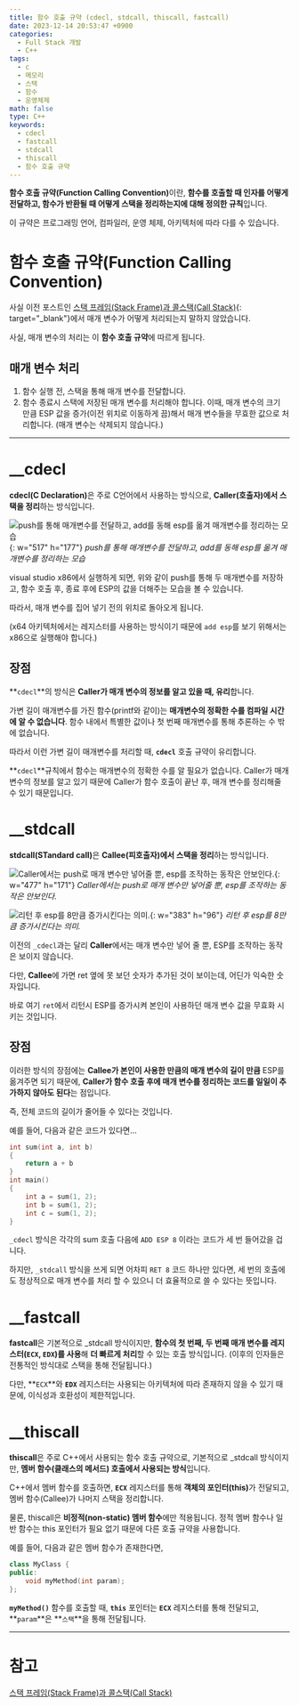```yaml
---
title: 함수 호출 규약 (cdecl, stdcall, thiscall, fastcall)
date: 2023-12-14 20:53:47 +0900
categories:
  - Full Stack 개발
  - C++
tags:
  - c
  - 메모리
  - 스택
  - 함수
  - 운영체제
math: false
type: C++
keywords:
  - cdecl
  - fastcall
  - stdcall
  - thiscall
  - 함수 호출 규약
---
```


<span class="keyword">**함수 호출 규약(Function Calling Convention)**</span>이란, **함수를 호출할 때 <span class="font_highlight">인자를 어떻게 전달</span>하고, 함수가 반환될 때 <span class="font_highlight">어떻게 스택을 정리</span>하는지에 대해 정의한 규칙**입니다.

이 규약은 프로그래밍 언어, 컴파일러, 운영 체제, 아키텍처에 따라 다를 수 있습니다.

# 함수 호출 규약(Function Calling Convention)

사실 이전 포스트인 [스택 프레임(Stack Frame)과 콜스택(Call Stack)](/posts/%EC%8A%A4%ED%83%9D-%ED%94%84%EB%A0%88%EC%9E%84(stack-frame)%EA%B3%BC-%EC%BD%9C%EC%8A%A4%ED%83%9D(call-stack)/){: target="_blank"}에서 매개 변수가 어떻게 처리되는지 말하지 않았습니다.

사실, 매개 변수의 처리는 이 **함수 호출 규약**에 따르게 됩니다.

## 매개 변수 처리

1. 함수 실행 전, 스택을 통해 매개 변수를 전달합니다.
2. 함수 종료시 스택에 저장된 매개 변수를 처리해야 합니다. 이때, 매개 변수의 크기 만큼 ESP 값을 증가(이전 위치로 이동하게 끔)해서 매개 변수들을 무효한 값으로 처리합니다. (매개 변수는 삭제되지 않습니다.)

---

# __cdecl

<span class="keyword">**cdecl(C Declaration)**</span>은 주로 C언어에서 사용하는 방식으로, **<span class="font_highlight">Caller(호출자)</span>에서 스택을 정리**하는 방식입니다.

![push를 통해 매개변수를 전달하고, add를 동해 esp를 옮겨 매개변수를 정리하는 모습](https://i.postimg.cc/qRFV5XwH/cdecl.png){: w="517" h="177"}
_push를 통해 매개변수를 전달하고, add를 동해 esp를 옮겨 매개변수를 정리하는 모습_

visual studio x86에서 실행하게 되면, 위와 같이 push를 통해 두 매개변수를 저장하고, 함수 호출 후, 종료 후에 ESP의 값을 더해주는 모습을 볼 수 있습니다.

따라서, 매개 변수를 집어 넣기 전의 위치로 돌아오게 됩니다.

(x64 아키텍처에서는 레지스터를 사용하는 방식이기 때문에 `add esp`를 보기 위해서는 x86으로 실행해야 합니다.)

## 장점

**`cdecl`**의 방식은 **<span class="font_highlight">Caller</span>가 매개 변수의 정보를 알고 있을 때, 유리**합니다.

가변 길이 매개변수를 가진 함수(printf와 같이)는 **매개변수의 정확한 수를 컴파일 시간에 알 수 없습니다**. 함수 내에서 특별한 값이나 첫 번째 매개변수를 통해 추론하는 수 밖에 없습니다.

따라서 이런 <span class="font_highlight">가변 길이 매개변수를 처리</span>할 때, **`cdecl`** 호출 규약이 유리합니다.

**`cdecl`**규칙에서 함수는 매개변수의 정확한 수를 알 필요가 없습니다. Caller가 매개 변수의 정보를 알고 있기 때문에 Caller가 함수 호출이 끝난 후, 매개 변수를 정리해줄 수 있기 때문입니다.

# __stdcall

<span class="keyword">**stdcall(STandard call)**</span>은 **<span class="font_highlight">Callee(피호출자)</span>에서 스택을 정리**하는 방식입니다.

![Caller에서는 push로 매개 변수만 넣어줄 뿐, esp를 조작하는 동작은 안보인다.](https://i.postimg.cc/zf01n1RB/stdcall-01.png){: w="477" h="171"}
_Caller에서는 push로 매개 변수만 넣어줄 뿐, esp를 조작하는 동작은 안보인다._

![리턴 후 esp를 8만큼 증가시킨다는 의미.](https://i.postimg.cc/MGWSMGHN/stdcall-02.png){: w="383" h="96"}
_리턴 후 esp를 8만큼 증가시킨다는 의미._

이전의 `_cdecl`과는 달리 **Caller**에서는 매개 변수만 넣어 줄 뿐, ESP를 조작하는 동작은 보이지 않습니다.

다만, **Callee**에 가면 ret 옆에 못 보던 숫자가 추가된 것이 보이는데, 어딘가 익숙한 숫자입니다.

바로 여기 `ret`에서 리턴시 ESP를 증가시켜 본인이 사용하던 매개 변수 값을 무효화 시키는 것입니다.

## 장점

이러한 방식의 장점에는 **<span class="font_highlight">Callee</span>가 본인이 사용한 만큼의 매개 변수의 길이 만큼** ESP를 옮겨주면 되기 때문에, **Caller가 함수 호출 후에 매개 변수를 정리하는 코드를 일일이 추가하지 않아도 된다**는 점입니다.

즉, <span class="font_highlight">전체 코드의 길이</span>가 줄어들 수 있다는 것입니다.

예를 들어, 다음과 같은 코드가 있다면…

```cpp
int sum(int a, int b)
{
	return a + b
}
int main()
{
	int a = sum(1, 2);
	int b = sum(1, 2);
	int c = sum(1, 2);
}
```

`_cdecl` 방식은 각각의 sum 호출 다음에 `ADD ESP 8` 이라는 코드가 세 번 들어갔을 겁니다.

하지만, `_stdcall` 방식을 쓰게 되면 어차피 `RET 8` 코드 하나만 있다면, 세 번의 호출에도 정상적으로 매개 변수를 처리 할 수 있으니 더 효율적으로 쓸 수 있다는 뜻입니다.

# __fastcall

<span class="keyword">**fastcall**</span>은 기본적으로 _stdcall 방식이지만, **함수의 첫 번째, 두 번째 매개 변수를 레지스터(`ECX`, `EDX`)를 사용**해 **더 빠르게 처리**할 수 있는 호출 방식입니다. (이후의 인자들은 전통적인 방식대로 스택을 통해 전달됩니다.)

다만, **`ECX`**와 **`EDX`** 레지스터는 사용되는 아키텍처에 따라 존재하지 않을 수 있기 때문에, 이식성과 호환성이 제한적입니다.

# __thiscall

<span class="keyword">**thiscall**</span>은 주로 C++에서 사용되는 함수 호출 규약으로, 기본적으로 _stdcall 방식이지만, **멤버 함수(클래스의 메서드) 호출에서 사용되는 방식**입니다.

C++에서 멤버 함수를 호출하면, **`ECX`** 레지스터를 통해 <span class="font_highlight">**객체의 포인터(this)**</span>가 전달되고, 멤버 함수(Callee)가 나머지 스택을 정리합니다.

물론, thiscall은 **비정적(non-static) 멤버 함수**에만 적용됩니다. 정적 멤버 함수나 일반 함수는 this 포인터가 필요 없기 때문에 다른 호출 규약을 사용합니다.

예를 들어, 다음과 같은 멤버 함수가 존재한다면,

```cpp
class MyClass {
public:
    void myMethod(int param);
};
```

**`myMethod()`** 함수를 호출할 때, **`this`** 포인터는 **`ECX`** 레지스터를 통해 전달되고, **`param`**은 **`스택`**을 통해 전달됩니다.

---

# 참고

[스택 프레임(Stack Frame)과 콜스택(Call Stack)](/posts/%EC%8A%A4%ED%83%9D-%ED%94%84%EB%A0%88%EC%9E%84(stack-frame)%EA%B3%BC-%EC%BD%9C%EC%8A%A4%ED%83%9D(call-stack)/)